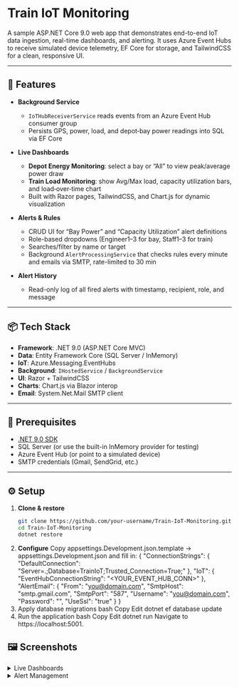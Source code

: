 # Train IoT Monitoring

A sample ASP.NET Core 9.0 web app that demonstrates end-to-end IoT data ingestion, real-time dashboards, and alerting. It uses Azure Event Hubs to receive simulated device telemetry, EF Core for storage, and TailwindCSS for a clean, responsive UI.

---

## 🚀 Features

- **Background Service**  
  - `IoTHubReceiverService` reads events from an Azure Event Hub consumer group  
  - Persists GPS, power, load, and depot‐bay power readings into SQL via EF Core  

- **Live Dashboards**  
  - **Depot Energy Monitoring**: select a bay or “All” to view peak/average power draw  
  - **Train Load Monitoring**: show Avg/Max load, capacity utilization bars, and load‐over‐time chart  
  - Built with Razor pages, TailwindCSS, and Chart.js for dynamic visualization  

- **Alerts & Rules**  
  - CRUD UI for “Bay Power” and “Capacity Utilization” alert definitions  
  - Role-based dropdowns (Engineer1–3 for bay, Staff1–3 for train)  
  - Searches/filter by name or target  
  - Background `AlertProcessingService` that checks rules every minute and emails via SMTP, rate-limited to 30 min  

- **Alert History**  
  - Read-only log of all fired alerts with timestamp, recipient, role, and message  

---

## 📦 Tech Stack

- **Framework**: .NET 9.0 (ASP.NET Core MVC)  
- **Data**: Entity Framework Core (SQL Server / InMemory)  
- **IoT**: Azure.Messaging.EventHubs  
- **Background**: `IHostedService` / `BackgroundService`  
- **UI**: Razor + TailwindCSS  
- **Charts**: Chart.js via Blazor interop  
- **Email**: System.Net.Mail SMTP client  

---

## 🔧 Prerequisites

- [.NET 9.0 SDK](https://dotnet.microsoft.com/download)  
- SQL Server (or use the built-in InMemory provider for testing)  
- Azure Event Hub (or point to a simulated device)  
- SMTP credentials (Gmail, SendGrid, etc.)

---

## ⚙️ Setup

1. **Clone & restore**  
   ```bash
   git clone https://github.com/your-username/Train-IoT-Monitoring.git
   cd Train-IoT-Monitoring
   dotnet restore
2. **Configure**
Copy appsettings.Development.json.template → appsettings.Development.json and fill in:
{
  "ConnectionStrings": {
    "DefaultConnection": "Server=.;Database=TrainIoT;Trusted_Connection=True;"
  },
  "IoT": {
    "EventHubConnectionString": "<YOUR_EVENT_HUB_CONN>"
  },
  "AlertEmail": {
    "From": "you@domain.com",
    "SmtpHost": "smtp.gmail.com",
    "SmtpPort": "587",
    "Username": "you@domain.com",
    "Password": "<your-smtp-pass>",
    "UseSsl": "true"
  }
}
3. Apply database migrations
  bash
  Copy
  Edit
  dotnet ef database update
4. Run the application
    bash
    Copy
    Edit
    dotnet run
    Navigate to https://localhost:5001.
   
## 🖼 Screenshots
<details>
  <summary>Live Dashboards</summary>

  ![Depot Energy Monitoring](docs/img/depot-energy-monitoring.png)
  ![Load Monitoring](docs/img/load-monitoring.png)

</details>

<details>
  <summary>Alert Management</summary>

  ![Manage Alerts – Bay Rules](docs/img/manage-alerts-bay.png)
  ![Manage Alerts – Capacity Rules](docs/img/manage-alerts-capacity.png)
  ![Alert History](docs/img/Alert-History.png)
  

</details>
